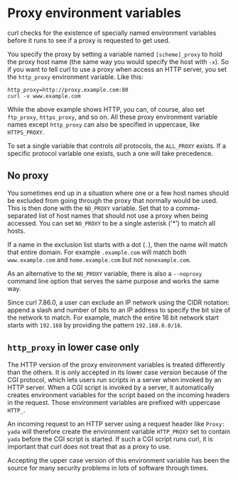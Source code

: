 # Proxy environment variables

curl checks for the existence of specially named environment variables before
it runs to see if a proxy is requested to get used.

You specify the proxy by setting a variable named `[scheme]_proxy` to hold the
proxy host name (the same way you would specify the host with `-x`). So if you
want to tell curl to use a proxy when access an HTTP server, you set the
`http_proxy` environment variable. Like this:

    http_proxy=http://proxy.example.com:80
    curl -v www.example.com

While the above example shows HTTP, you can, of course, also set `ftp_proxy`,
`https_proxy`, and so on. All these proxy environment variable names except
`http_proxy` can also be specified in uppercase, like `HTTPS_PROXY`.

To set a single variable that controls *all* protocols, the `ALL_PROXY`
exists. If a specific protocol variable one exists, such a one will take
precedence.

## No proxy

You sometimes end up in a situation where one or a few host names should be
excluded from going through the proxy that normally would be used. This is
then done with the `NO_PROXY` variable. Set that to a comma- separated list of
host names that should not use a proxy when being accessed. You can set
`NO_PROXY` to be a single asterisk ('\*') to match all hosts.

If a name in the exclusion list starts with a dot (`.`), then the name will
match that entire domain. For example `.example.com` will match both
`www.example.com` and `home.example.com` but not `nonexample.com`.

As an alternative to the `NO_PROXY` variable, there is also a `--noproxy`
command line option that serves the same purpose and works the same way.

Since curl 7.86.0, a user can exclude an IP network using the CIDR notation:
append a slash and number of bits to an IP address to specify the bit size of
the network to match. For example, match the entire 16 bit network start
starts with `192.168` by providing the pattern `192.168.0.0/16`.

## `http_proxy` in lower case only

The HTTP version of the proxy environment variables is treated differently
than the others. It is only accepted in its lower case version because of the
CGI protocol, which lets users run scripts in a server when invoked by an HTTP
server. When a CGI script is invoked by a server, it automatically creates
environment variables for the script based on the incoming headers in the
request. Those environment variables are prefixed with uppercase `HTTP_`.

An incoming request to an HTTP server using a request header like `Proxy:
yada` will therefore create the environment variable `HTTP_PROXY` set to
contain `yada` before the CGI script is started. If such a CGI script runs
curl, it is important that curl does not treat that as a proxy to use.

Accepting the upper case version of this environment variable has been the
source for many security problems in lots of software through times.

